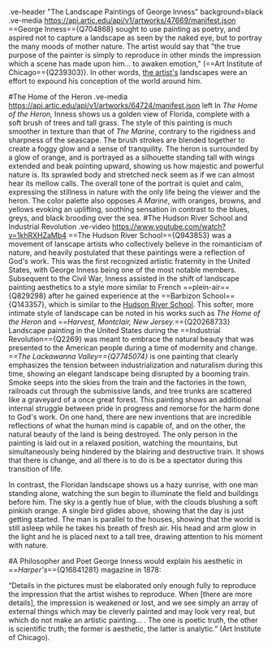 .ve-header "The Landscape Paintings of George Inness" background=black
.ve-media https://api.artic.edu/api/v1/artworks/47669/manifest.json
==George Inness=={Q704868} sought to use painting as poetry, and aspired not to capture a landscape as seen by the naked eye, but to portray the many moods of mother nature. The artist would say that "the true purpose of the painter is simply to reproduce in other minds the impression which a scene has made upon him... to awaken emotion," (==Art Institute of Chicago=={Q239303}). In other words, [the artist's](https://www.metmuseum.org/toah/hd/inne/hd_inne.htm) landscapes were an effort to expound his conception of the world around him.

[^1]: Bell, Adrienne Baxter. ["George Inness (1825-1894)"](https://www.metmuseum.org/toah/hd/inne/hd_inne.htm) in *Heilbrunn Timeline of Art History*, The Metropolitan Museum of Art, New York, December 2012.
[^2]: Quick, Michael. ["A Marine,"](https://www.artic.edu/artworks/68792/a-marine) in *Rutgers University Press*, Art Institute of Chicago, 2007.
#A Marine
.ve-media https://api.artic.edu/api/v1/artworks/68792/manifest.json right
In his seascape painting [*A Marine*](https://www.artic.edu/artworks/68792/a-marine), Inness depicts the ocean as beauty to be seen in caution, which is exemplified by the choppiness of the water depicted in his vigorous brushstrokes, drawing attention to the sea's dramatic nature. Beyond the greens and grays of the grim weather can be seen an orange and yellow illumination of the sun, accentuating distant ships in the harbor of a town across the water. Inness brings life to the canvas with the rough textures of the boulders along the shore, allowing the viewer to perceive the wet patches from the dry, as well as the miry algae on the rocky surface. The overall moodiness of the painting captivates the viewers with the energy and excitment of dangerous waters and a muted, romantic color palette to show wariness and beauty. It is as if Inness is being humbled by the awesome power of nature, and is attempting to elucidate this feeling of modesty.

#The Home of the Heron
.ve-media https://api.artic.edu/api/v1/artworks/64724/manifest.json left 
In *The Home of the Heron,* Inness shows us a golden view of Florida, complete with a soft brush of trees and tall grass. The style of this painting is much smoother in texture than that of *The Marine*, contrary to the rigidness and sharpness of the seascape. The brush strokes are blended together to create a foggy glow and a sense of tranquility. The heron is surrounded by a glow of orange, and is portrayed as a silhouette standing tall with wings extended and beak pointing upward, showing us how majestic and powerful nature is. Its sprawled body and stretched neck seem as if we can almost hear its mellow calls. The overall tone of the portrait is quiet and calm, expressing the stillness in nature with the only life being the viewer and the heron. The color palette also opposes *A Marine*, with oranges, browns, and yellows evoking an uplifting, soothing sensation in contrast to the blues, greys, and black brooding over the sea.
#The Hudson River School and Industrial Revolution
.ve-video https://www.youtube.com/watch?v=1khRXHZaMb4
==The Hudson River School=={Q943853} was a movement of lanscape artists who collectively believe in the romanticism of nature, and heavily postulated that these paintings were a reflection of God's work. This was the first recognized artistic fraternity in the United States, with George Inness being one of the most notable members. Subsequent to the Civil War, Inness assisted in the shift of landscape painting aesthetics to a style more similar to French ==plein-air=={Q829298} after he gained experience at the ==Barbizon School=={Q143357}, which is similar to the [Hudson River School](https://www.metmuseum.org/toah/hd/hurs/hd_hurs.htm). This softer, more intimate style of landscape can be noted in his works such as *The Home of the Heron* and ==*Harvest, Montclair, New Jersey.*=={Q20268733}
Landscape painting in the United States during the ==Industrial Revolution=={Q2269} was meant to embrace the natural beauty that was presented to the American people during a time of modernity and change. *==The Lackawanna Valley=={Q7745074}* is one painting that clearly emphasizes the tension between industrialization and naturalism during this time, showing an elegant landscape being disrupted by a booming train. Smoke seeps into the skies from the train and the factories in the town, railroads cut through the submissive lands, and tree trunks are scattered like a graveyard of a once great forest. This painting shows an additional internal struggle between pride in progress and remorse for the harm done to God's work. On one hand, there are new inventions that are incredible reflections of what the human mind is capable of, and on the other, the natural beauty of the land is being destroyed. The only person in the painting is laid out in a relaxed position, watching the mountains, but simultaneously being hindered by the blairing and destructive train. It shows that there is change, and all there is to do is be a spectator during this transition of life. 

[^3]: Avery, Kevin J. ["The Hudson River School"](https://www.metmuseum.org/toah/hd/hurs/hd_hurs.htm) in *Heilbrunn Timeline of Art History*, The Metropolitan Museum of Art, New York, October 2004.
#People and Nature
.ve-media https://api.artic.edu/api/v1/artworks/65353/manifest.json right
As the storm rolls in, the lonesome man reclines in a recumbent position and watches the clouds turn grey, unmoved by his sheep motioning toward him in a flee from the hazard. Possibly, he sits in acceptance of his fate or without a care; conversly, it can be that he is posed in awe of the power that nature holds above him. His disposition of relaxation is the same as the man in *The Lackawanna Valley* while the noisy train rushes towards him, functioning the same as the weather in *The Storm.* Both men are compliant with the forces that subdue them.
.ve-media https://api.artic.edu/api/v1/artworks/30701/manifest.json left
Many Inness landscapes include a quaint agricultural setting, or a person out and about in nature. This promotes the romantic concept of living with nature rather than against it, as it is something that people are blessed with. Farms, cottages, and other rural buildings and structures were typical to French landscape painting at this time, which is something Inness adapted into his work after time at the [Barbizon School](https://www.metmuseum.org/toah/hd/bfpn/hd_bfpn.htm). In *The Old Mill,* it is still seen that there is this uncertainty with cultivating land, although not as extreme as in places where there is more industry. Inness found romanticism in peasantry and rural life, and that impression is not obstructed here. Yet, there is still caution depicted through the contrast of a dark forest and a illuminated old mill. The people play and lounge in the sun with their dog, while across the picturesque stream is the mill, a safe place for them to return before the caution of the woods.

[^4]: Amory, Dita. ["The Barbizon School: French Painters of Nature"](https://www.metmuseum.org/toah/hd/bfpn/hd_bfpn.htm) in *Heilbrunn Timeline of Art History*, The Metropolitan Museum of Art, New York, March 2007.
.ve-media https://api.artic.edu/api/v1/artworks/151108/manifest.json left
.ve-media https://api.artic.edu/api/v1/artworks/64729/manifest.json right
In both *The Mill Pond* and [*Early Morning, Tarpon Springs*](https://www.artic.edu/artworks/64729/early-morning-tarpon-springs),  we are presented with a solitary figure spectating a peaceful landscape. On the left, we see a person coasting gently downstream in a small rowboat. The figure is framed by branches, making their intimate encounter with nature the focal point of the painting. The rich color palette shows the golden glow of a setting sun on an autumnal sylvan landscape. Rusted orange and yellow of the leaves are contrasted by thd vibrant blue of the sky and green of the grass. The white in the clouds above is complimented by the fallen birch tree on the soft ground. 

In contrast, the Floridan landscape shows us a hazy sunrise, with one man standing alone, watching the sun begin to illuminate the field and buildings before him. The sky is a gently hue of blue, with the clouds blushing a soft pinkish orange. A single bird glides above, showing that the day is just getting started. The man is parallel to the houses, showing that the world is still asleep while he takes his breath of fresh air. His head and arm glow in the light and he is placed next to a tall tree, drawing attention to his moment with nature.

#A Philosopher and Poet
George Inness would explain his aesthetic in ==*Harper's*=={Q16841281} magazine in 1878: 

“Details in the pictures must be elaborated only enough fully to reproduce the impression that the artist wishes to reproduce. When [there are more details], the impression is weakened or lost, and we see simply an array of external things which may be cleverly painted and may look very real, but which do not make an artistic painting… . The one is poetic truth, the other is scientific truth; the former is aesthetic, the latter is analytic.” (Art Institute of Chicago). 

[^5]: Barter, Judith A., et al. [American Arts at The Art Institute of Chicago: From Colonial Times to World War I](https://www.artic.edu/artworks/64729/early-morning-tarpon-springs), Art Institute of Chicago, 1998.